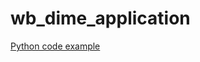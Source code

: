 # wb_dime_application

[Python code example](https://github.com/andrewwells991/mds_thesis/blob/main/3_malawi_wb_geolocated.Rmd)

